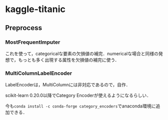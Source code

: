 # kaggle-titanic

## Preprocess

### MostFrequentImputer

これを使って，categoricalな要素の欠損値の補完．numericalな場合と同様の発想で，もっとも多く出現する属性を欠損値の補完に使う．

### MultiColumnLabelEncoder

LabelEncoderは，MultiColumnには非対応であるので，自作．

scikit-learn 0.20.0以降でCategory Encoderが使えるようになるらしい．

今も`conda install -c conda-forge category_encoders`でanaconda環境に追加できる．